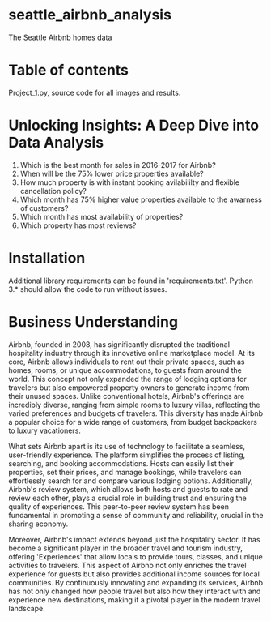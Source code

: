 # seattle_airbnb_analysis
The Seattle Airbnb homes data

# Table of contents
Project_1.py, source code for all images and results.

# Unlocking Insights: A Deep Dive into Data Analysis
1) Which is the best month for sales in 2016-2017 for Airbnb?
2) When will be the 75% lower price properties available?
3) How much property is with instant booking avilabililty	and flexible cancellation policy?
4) Which month has 75% higher value properties available to the awarness of customers?
5) Which month has most availability of properties?
6) Which property has most reviews?

# Installation
Additional library requirements can be found in 'requirements.txt'. Python 3.* should allow the code to run without issues.

# Business Understanding
Airbnb, founded in 2008, has significantly disrupted the traditional hospitality industry through its innovative online marketplace model. At its core, Airbnb allows individuals to rent out their private spaces, such as homes, rooms, or unique accommodations, to guests from around the world. This concept not only expanded the range of lodging options for travelers but also empowered property owners to generate income from their unused spaces. Unlike conventional hotels, Airbnb's offerings are incredibly diverse, ranging from simple rooms to luxury villas, reflecting the varied preferences and budgets of travelers. This diversity has made Airbnb a popular choice for a wide range of customers, from budget backpackers to luxury vacationers.

What sets Airbnb apart is its use of technology to facilitate a seamless, user-friendly experience. The platform simplifies the process of listing, searching, and booking accommodations. Hosts can easily list their properties, set their prices, and manage bookings, while travelers can effortlessly search for and compare various lodging options. Additionally, Airbnb's review system, which allows both hosts and guests to rate and review each other, plays a crucial role in building trust and ensuring the quality of experiences. This peer-to-peer review system has been fundamental in promoting a sense of community and reliability, crucial in the sharing economy.

Moreover, Airbnb's impact extends beyond just the hospitality sector. It has become a significant player in the broader travel and tourism industry, offering 'Experiences' that allow locals to provide tours, classes, and unique activities to travelers. This aspect of Airbnb not only enriches the travel experience for guests but also provides additional income sources for local communities. By continuously innovating and expanding its services, Airbnb has not only changed how people travel but also how they interact with and experience new destinations, making it a pivotal player in the modern travel landscape.
